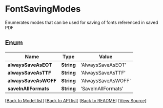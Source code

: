 # FontSavingModes
Enumerates modes that can be used for saving of fonts
referenced in saved PDF 
            

## Enum
Name | Type | Value
------------ | ------------- | -------------
**alwaysSaveAsEOT** | **String** | 'AlwaysSaveAsEOT'
**alwaysSaveAsTTF** | **String** | 'AlwaysSaveAsTTF'
**alwaysSaveAsWOFF** | **String** | 'AlwaysSaveAsWOFF'
**saveInAllFormats** | **String** | 'SaveInAllFormats'

[[Back to Model list]](../README.md#documentation-for-models) [[Back to API list]](../README.md#documentation-for-api-endpoints) [[Back to README]](../README.md) [[View Source]](../AsposePdfCloud/Models/FontSavingModes.swift)

